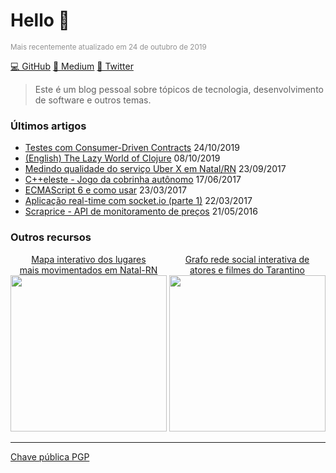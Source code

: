 # Hello 🤠

<small style="color: #919191;">Mais recentemente atualizado em 24 de outubro de 2019</small>

[💻 GitHub](https://github.com/mrmorais) [📗 Medium](https://medium.com/@mrmorais) [🥚 Twitter](https://twitter.com/maradona_)

> Este é um blog pessoal sobre tópicos de tecnologia, desenvolvimento de software e outros temas.

### Últimos artigos
- [Testes com Consumer-Driven Contracts](/Testes-com-Consumer-Driven-Contracts) 24/10/2019
- [(English) The Lazy World of Clojure](/The-Lazy-World-of-Clojure) 08/10/2019
- [Medindo qualidade do serviço Uber X em Natal/RN](/Medindo-qualidade-do-servico-Uber-X-em-Natal-RN) 23/09/2017
- [C++eleste - Jogo da cobrinha autônomo](/C-eleste-Jogo-da-cobrinha-autonomo) 17/06/2017
- [ECMAScript 6 e como usar](/ecmascript-6-e-como-usar) 23/03/2017
- [Aplicação real-time com socket.io (parte 1)](/Aplicacao-real-time-com-socket-io-pt-1) 22/03/2017
- [Scraprice - API de monitoramento de preços](/Scraprice-API-de-monitoramento-de-precos) 21/05/2016

### Outros recursos

<div>
    <div style="display: inline-block">
        <a href="/others/behavior-map-natal/keplergl.html">
            <center>Mapa interativo dos lugares <br/>mais movimentados em Natal-RN</center>
            <img src="/images/kepler-natal-map.png" width="250"/>
        </a>
    </div>
    <div style="display: inline-block">
        <a href="/others/tarantino/">
            <center>Grafo rede social interativa de <br/>atores e filmes do Tarantino</center>
            <img src="/images/rede-tarantino.png" width="250"/>
        </a>
    </div>
</div>

<hr/>

[Chave pública PGP](https://memoria.rnp.br/keyserver/pks/lookup?op=get&search=0xFBDCA2B3416F99AC)